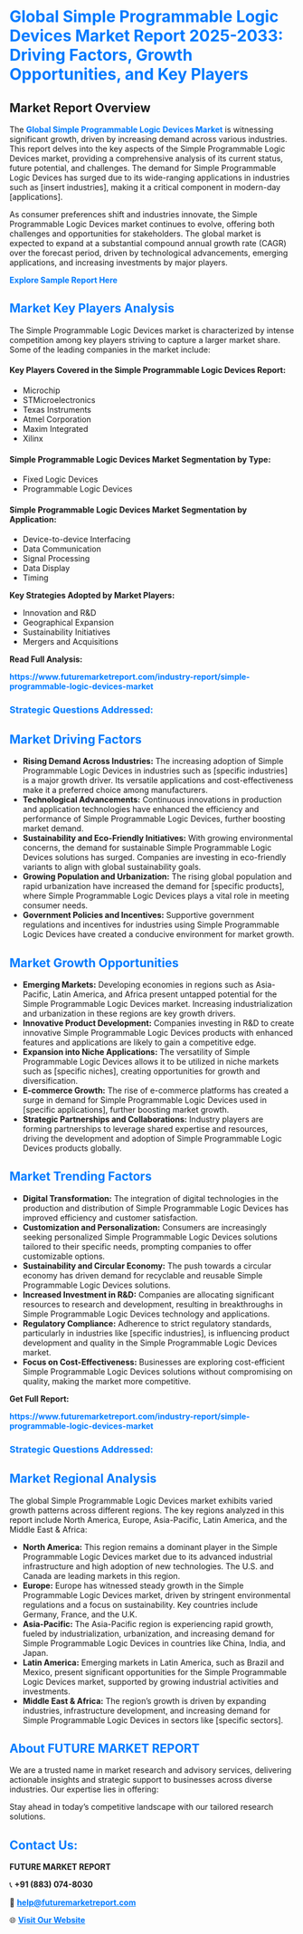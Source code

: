 <h1 style="color: #007BFF;">Global Simple Programmable Logic Devices Market Report 2025-2033: Driving Factors, Growth Opportunities, and Key Players</h1>

<section id="overview">
<h2>Market Report Overview</h2>
<p>The <a href="https://www.futuremarketreport.com/industry-report/simple-programmable-logic-devices-market" style="color: #007BFF; text-decoration: none;"><strong>Global Simple Programmable Logic Devices Market</strong></a> is witnessing significant growth, driven by increasing demand across various industries. This report delves into the key aspects of the Simple Programmable Logic Devices market, providing a comprehensive analysis of its current status, future potential, and challenges. The demand for Simple Programmable Logic Devices has surged due to its wide-ranging applications in industries such as [insert industries], making it a critical component in modern-day [applications].</p>
<p>As consumer preferences shift and industries innovate, the Simple Programmable Logic Devices market continues to evolve, offering both challenges and opportunities for stakeholders. The global market is expected to expand at a substantial compound annual growth rate (CAGR) over the forecast period, driven by technological advancements, emerging applications, and increasing investments by major players.</p>
</section>

<section id="overview">
<p><a href="https://www.futuremarketreport.com/request-sample/reportId=87353" style="color: #007BFF; text-decoration: none;"><strong>Explore Sample Report Here</strong></a></p>
</section>

<section id="key-players">
<h2 style="color: #007BFF;">Market Key Players Analysis</h2>
<p>The Simple Programmable Logic Devices market is characterized by intense competition among key players striving to capture a larger market share. Some of the leading companies in the market include:</p>
<h4>Key Players Covered in the Simple Programmable Logic Devices Report:</h4>
<ul><li>Microchip</li><li>STMicroelectronics</li><li>Texas Instruments</li><li>Atmel Corporation</li><li>Maxim Integrated</li><li>Xilinx</li></ul>
<h4>Simple Programmable Logic Devices Market Segmentation by Type:</h4>
<ul><li>Fixed Logic Devices</li><li>Programmable Logic Devices</li></ul>

<h4>Simple Programmable Logic Devices Market Segmentation by Application:</h4>
<ul><li>Device-to-device Interfacing</li><li>Data Communication</li><li>Signal Processing</li><li>Data Display</li><li>Timing</li></ul>
<p><strong>Key Strategies Adopted by Market Players:</strong></p>
<ul>
<li>Innovation and R&D</li>
<li>Geographical Expansion</li>
<li>Sustainability Initiatives</li>
<li>Mergers and Acquisitions</li>
</ul>
</section>

<section>
<p><strong>Read Full Analysis: </strong></p><a href="https://www.futuremarketreport.com/industry-report/simple-programmable-logic-devices-market" style="color: #007BFF; text-decoration: none;"><strong>https://www.futuremarketreport.com/industry-report/simple-programmable-logic-devices-market</strong></a>
<h3 style="color: #007BFF;">Strategic Questions Addressed:</h3>
</section>

<section id="driving-factors">
<h2 style="color: #007BFF;">Market Driving Factors</h2>
<ul>
<li><strong>Rising Demand Across Industries:</strong> The increasing adoption of Simple Programmable Logic Devices in industries such as [specific industries] is a major growth driver. Its versatile applications and cost-effectiveness make it a preferred choice among manufacturers.</li>
<li><strong>Technological Advancements:</strong> Continuous innovations in production and application technologies have enhanced the efficiency and performance of Simple Programmable Logic Devices, further boosting market demand.</li>
<li><strong>Sustainability and Eco-Friendly Initiatives:</strong> With growing environmental concerns, the demand for sustainable Simple Programmable Logic Devices solutions has surged. Companies are investing in eco-friendly variants to align with global sustainability goals.</li>
<li><strong>Growing Population and Urbanization:</strong> The rising global population and rapid urbanization have increased the demand for [specific products], where Simple Programmable Logic Devices plays a vital role in meeting consumer needs.</li>
<li><strong>Government Policies and Incentives:</strong> Supportive government regulations and incentives for industries using Simple Programmable Logic Devices have created a conducive environment for market growth.</li>
</ul>
</section>

<section id="growth-opportunities">
<h2 style="color: #007BFF;">Market Growth Opportunities</h2>
<ul>
<li><strong>Emerging Markets:</strong> Developing economies in regions such as Asia-Pacific, Latin America, and Africa present untapped potential for the Simple Programmable Logic Devices market. Increasing industrialization and urbanization in these regions are key growth drivers.</li>
<li><strong>Innovative Product Development:</strong> Companies investing in R&D to create innovative Simple Programmable Logic Devices products with enhanced features and applications are likely to gain a competitive edge.</li>
<li><strong>Expansion into Niche Applications:</strong> The versatility of Simple Programmable Logic Devices allows it to be utilized in niche markets such as [specific niches], creating opportunities for growth and diversification.</li>
<li><strong>E-commerce Growth:</strong> The rise of e-commerce platforms has created a surge in demand for Simple Programmable Logic Devices used in [specific applications], further boosting market growth.</li>
<li><strong>Strategic Partnerships and Collaborations:</strong> Industry players are forming partnerships to leverage shared expertise and resources, driving the development and adoption of Simple Programmable Logic Devices products globally.</li>
</ul>
</section>

<section id="trending-factors">
<h2 style="color: #007BFF;">Market Trending Factors</h2>
<ul>
<li><strong>Digital Transformation:</strong> The integration of digital technologies in the production and distribution of Simple Programmable Logic Devices has improved efficiency and customer satisfaction.</li>
<li><strong>Customization and Personalization:</strong> Consumers are increasingly seeking personalized Simple Programmable Logic Devices solutions tailored to their specific needs, prompting companies to offer customizable options.</li>
<li><strong>Sustainability and Circular Economy:</strong> The push towards a circular economy has driven demand for recyclable and reusable Simple Programmable Logic Devices solutions.</li>
<li><strong>Increased Investment in R&D:</strong> Companies are allocating significant resources to research and development, resulting in breakthroughs in Simple Programmable Logic Devices technology and applications.</li>
<li><strong>Regulatory Compliance:</strong> Adherence to strict regulatory standards, particularly in industries like [specific industries], is influencing product development and quality in the Simple Programmable Logic Devices market.</li>
<li><strong>Focus on Cost-Effectiveness:</strong> Businesses are exploring cost-efficient Simple Programmable Logic Devices solutions without compromising on quality, making the market more competitive.</li>
</ul>
</section>

<section>
<p><strong>Get Full Report: </strong></p><a href="https://www.futuremarketreport.com/industry-report/simple-programmable-logic-devices-market" style="color: #007BFF; text-decoration: none;"><strong>https://www.futuremarketreport.com/industry-report/simple-programmable-logic-devices-market</strong></a>
<h3 style="color: #007BFF;">Strategic Questions Addressed:</h3>
</section>


<section id="regional-analysis">
<h2 style="color: #007BFF;">Market Regional Analysis</h2>
<p>The global Simple Programmable Logic Devices market exhibits varied growth patterns across different regions. The key regions analyzed in this report include North America, Europe, Asia-Pacific, Latin America, and the Middle East & Africa:</p>
<ul>
<li><strong>North America:</strong> This region remains a dominant player in the Simple Programmable Logic Devices market due to its advanced industrial infrastructure and high adoption of new technologies. The U.S. and Canada are leading markets in this region.</li>
<li><strong>Europe:</strong> Europe has witnessed steady growth in the Simple Programmable Logic Devices market, driven by stringent environmental regulations and a focus on sustainability. Key countries include Germany, France, and the U.K.</li>
<li><strong>Asia-Pacific:</strong> The Asia-Pacific region is experiencing rapid growth, fueled by industrialization, urbanization, and increasing demand for Simple Programmable Logic Devices in countries like China, India, and Japan.</li>
<li><strong>Latin America:</strong> Emerging markets in Latin America, such as Brazil and Mexico, present significant opportunities for the Simple Programmable Logic Devices market, supported by growing industrial activities and investments.</li>
<li><strong>Middle East & Africa:</strong> The region’s growth is driven by expanding industries, infrastructure development, and increasing demand for Simple Programmable Logic Devices in sectors like [specific sectors].</li>
</ul>
</section>

<footer>
<h2 style="color: #007BFF;">About FUTURE MARKET REPORT</h2>
<p>We are a trusted name in market research and advisory services, delivering actionable insights and strategic support to businesses across diverse industries. Our expertise lies in offering:</p>

<p>Stay ahead in today’s competitive landscape with our tailored research solutions.</p>

<h2 style="color: #007BFF;">Contact Us:</h2>
<p><strong>FUTURE MARKET REPORT</strong></p>
<p>📞 <strong>+91 (883) 074-8030</strong></p>
<p>📧 <strong><a href="mailto:help@futuremarketreport.com" style="color: #007BFF;">help@futuremarketreport.com</a></strong></p>
<p>🌐 <strong><a href="https://www.futuremarketreport.com/" style="color: #007BFF;">Visit Our Website</a></strong></p>
</footer>